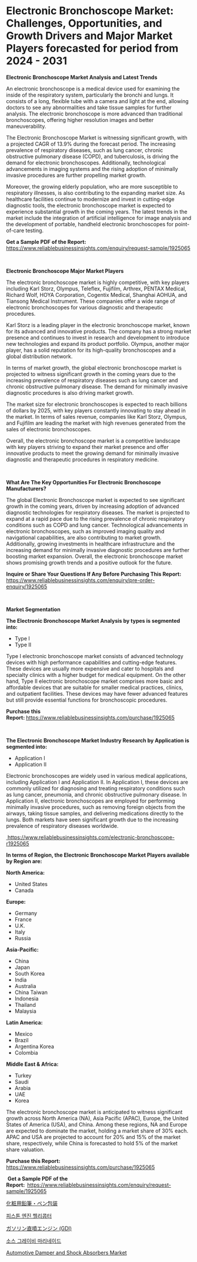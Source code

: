 <p><h1>Electronic Bronchoscope Market: Challenges, Opportunities, and Growth Drivers and Major Market Players forecasted for period from 2024 - 2031</h1></p><p><strong>Electronic Bronchoscope Market Analysis and Latest Trends</strong></p>
<p><p>An electronic bronchoscope is a medical device used for examining the inside of the respiratory system, particularly the bronchi and lungs. It consists of a long, flexible tube with a camera and light at the end, allowing doctors to see any abnormalities and take tissue samples for further analysis. The electronic bronchoscope is more advanced than traditional bronchoscopes, offering higher resolution images and better maneuverability.</p><p>The Electronic Bronchoscope Market is witnessing significant growth, with a projected CAGR of 13.9% during the forecast period. The increasing prevalence of respiratory diseases, such as lung cancer, chronic obstructive pulmonary disease (COPD), and tuberculosis, is driving the demand for electronic bronchoscopes. Additionally, technological advancements in imaging systems and the rising adoption of minimally invasive procedures are further propelling market growth.</p><p>Moreover, the growing elderly population, who are more susceptible to respiratory illnesses, is also contributing to the expanding market size. As healthcare facilities continue to modernize and invest in cutting-edge diagnostic tools, the electronic bronchoscope market is expected to experience substantial growth in the coming years. The latest trends in the market include the integration of artificial intelligence for image analysis and the development of portable, handheld electronic bronchoscopes for point-of-care testing.</p></p>
<p><strong>Get a Sample PDF of the Report:&nbsp;</strong> <a href="https://www.reliablebusinessinsights.com/enquiry/request-sample/1925065">https://www.reliablebusinessinsights.com/enquiry/request-sample/1925065</a></p>
<p>&nbsp;</p>
<p><strong>Electronic Bronchoscope Major Market Players</strong></p>
<p><p>The electronic bronchoscope market is highly competitive, with key players including Karl Storz, Olympus, Teleflex, Fujifilm, Arthrex, PENTAX Medical, Richard Wolf, HOYA Corporation, Cogentix Medical, Shanghai AOHUA, and Tiansong Medical Instrument. These companies offer a wide range of electronic bronchoscopes for various diagnostic and therapeutic procedures.</p><p>Karl Storz is a leading player in the electronic bronchoscope market, known for its advanced and innovative products. The company has a strong market presence and continues to invest in research and development to introduce new technologies and expand its product portfolio. Olympus, another major player, has a solid reputation for its high-quality bronchoscopes and a global distribution network.</p><p>In terms of market growth, the global electronic bronchoscope market is projected to witness significant growth in the coming years due to the increasing prevalence of respiratory diseases such as lung cancer and chronic obstructive pulmonary disease. The demand for minimally invasive diagnostic procedures is also driving market growth.</p><p>The market size for electronic bronchoscopes is expected to reach billions of dollars by 2025, with key players constantly innovating to stay ahead in the market. In terms of sales revenue, companies like Karl Storz, Olympus, and Fujifilm are leading the market with high revenues generated from the sales of electronic bronchoscopes.</p><p>Overall, the electronic bronchoscope market is a competitive landscape with key players striving to expand their market presence and offer innovative products to meet the growing demand for minimally invasive diagnostic and therapeutic procedures in respiratory medicine.</p></p>
<p>&nbsp;</p>
<p><strong>What Are The Key Opportunities For Electronic Bronchoscope Manufacturers?</strong></p>
<p><p>The global Electronic Bronchoscope market is expected to see significant growth in the coming years, driven by increasing adoption of advanced diagnostic technologies for respiratory diseases. The market is projected to expand at a rapid pace due to the rising prevalence of chronic respiratory conditions such as COPD and lung cancer. Technological advancements in electronic bronchoscopes, such as improved imaging quality and navigational capabilities, are also contributing to market growth. Additionally, growing investments in healthcare infrastructure and the increasing demand for minimally invasive diagnostic procedures are further boosting market expansion. Overall, the electronic bronchoscope market shows promising growth trends and a positive outlook for the future.</p></p>
<p><strong>Inquire or Share Your Questions If Any Before Purchasing This Report:</strong> <a href="https://www.reliablebusinessinsights.com/enquiry/pre-order-enquiry/1925065">https://www.reliablebusinessinsights.com/enquiry/pre-order-enquiry/1925065</a></p>
<p>&nbsp;</p>
<p><strong>Market Segmentation</strong></p>
<p><strong>The Electronic Bronchoscope Market Analysis by types is segmented into:</strong></p>
<p><ul><li>Type I</li><li>Type II</li></ul></p>
<p><p>Type I electronic bronchoscope market consists of advanced technology devices with high performance capabilities and cutting-edge features. These devices are usually more expensive and cater to hospitals and specialty clinics with a higher budget for medical equipment. On the other hand, Type II electronic bronchoscope market comprises more basic and affordable devices that are suitable for smaller medical practices, clinics, and outpatient facilities. These devices may have fewer advanced features but still provide essential functions for bronchoscopic procedures.</p></p>
<p><strong>Purchase this Report:&nbsp;</strong><a href="https://www.reliablebusinessinsights.com/purchase/1925065">https://www.reliablebusinessinsights.com/purchase/1925065</a></p>
<p>&nbsp;</p>
<p><strong>The Electronic Bronchoscope Market Industry Research by Application is segmented into:</strong></p>
<p><ul><li>Application I</li><li>Application II</li></ul></p>
<p><p>Electronic bronchoscopes are widely used in various medical applications, including Application I and Application II. In Application I, these devices are commonly utilized for diagnosing and treating respiratory conditions such as lung cancer, pneumonia, and chronic obstructive pulmonary disease. In Application II, electronic bronchoscopes are employed for performing minimally invasive procedures, such as removing foreign objects from the airways, taking tissue samples, and delivering medications directly to the lungs. Both markets have seen significant growth due to the increasing prevalence of respiratory diseases worldwide.</p></p>
<p><a href="https://www.reliablebusinessinsights.com/electronic-bronchoscope-r1925065">&nbsp;https://www.reliablebusinessinsights.com/electronic-bronchoscope-r1925065</a></p>
<p><strong>In terms of Region, the Electronic Bronchoscope Market Players available by Region are:</strong></p>
<p>
    <p> <strong> North America: </strong>
        <ul>
            <li>United States</li>
            <li>Canada</li>
        </ul>
        </p> 
    <p> <strong> Europe: </strong>
        <ul>
            <li>Germany</li>
            <li>France</li>
            <li>U.K.</li>
            <li>Italy</li>
            <li>Russia</li>
        </ul>
        </p> 
    <p> <strong> Asia-Pacific: </strong>
        <ul>
            <li>China</li>
            <li>Japan</li>
            <li>South Korea</li>
            <li>India</li>
            <li>Australia</li>
            <li>China Taiwan</li>
            <li>Indonesia</li>
            <li>Thailand</li>
            <li>Malaysia</li>
        </ul>
        </p> 
    <p> <strong> Latin America: </strong>
        <ul>
            <li>Mexico</li>
            <li>Brazil</li>
            <li>Argentina Korea</li>
            <li>Colombia</li>
        </ul>
        </p> 
    <p> <strong> Middle East & Africa: </strong>
        <ul>
            <li>Turkey</li>
            <li>Saudi</li>
            <li>Arabia</li>
            <li>UAE</li>
            <li>Korea</li>
        </ul>
    </p>
    </p>
<p><p>The electronic bronchoscope market is anticipated to witness significant growth across North America (NA), Asia Pacific (APAC), Europe, the United States of America (USA), and China. Among these regions, NA and Europe are expected to dominate the market, holding a market share of 30% each. APAC and USA are projected to account for 20% and 15% of the market share, respectively, while China is forecasted to hold 5% of the market share valuation.</p></p>
<p><strong>Purchase this Report: </strong><a href="https://www.reliablebusinessinsights.com/purchase/1925065">https://www.reliablebusinessinsights.com/purchase/1925065</a></p>
<p>&nbsp;<strong>Get a Sample PDF of the Report:&nbsp;&nbsp;</strong><a href="https://www.reliablebusinessinsights.com/enquiry/request-sample/1925065">https://www.reliablebusinessinsights.com/enquiry/request-sample/1925065</a></p>
<p><strong></strong></p>
<p><p><a href="https://github.com/xemfu2379520/Market-Research-Report-List-2/blob/main/2311417115554.md">化粧用鉛筆・ペン包装</a></p><p><a href="https://github.com/RickyMetzDVM/Market-Research-Report-List-1/blob/main/8723035122084.md">피스톤 엔진 헬리콥터</a></p><p><a href="https://github.com/bucuel854722/Market-Research-Report-List-2/blob/main/7011911115555.md">ガソリン直噴エンジン (GDI)</a></p><p><a href="https://github.com/hzumrdvas204296/Market-Research-Report-List-2/blob/main/4665117124907.md">소스 그레이비 마리네이드</a></p><p><a href="https://github.com/Chiragrp22/Market-Research-Report-List-5/blob/main/automotive-damper-and-shock-absorbers-market.md">Automotive Damper and Shock Absorbers Market</a></p></p>